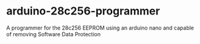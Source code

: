 # arduino-28c256-programmer
A programmer for the 28c256 EEPROM using an arduino nano and capable of removing Software Data Protection
